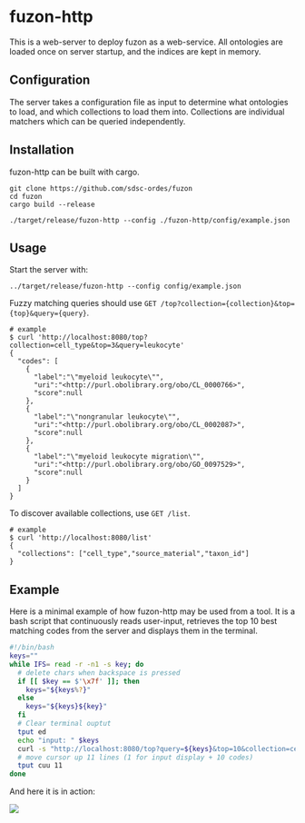# fuzon-http

This is a web-server to deploy fuzon as a web-service.
All ontologies are loaded once on server startup, and the indices are kept in memory.

## Configuration

The server takes a configuration file as input to determine what ontologies to load, and which collections to load them into. Collections are individual matchers which can be queried independently.

## Installation

fuzon-http can be built with cargo.

```shell
git clone https://github.com/sdsc-ordes/fuzon
cd fuzon
cargo build --release

./target/release/fuzon-http --config ./fuzon-http/config/example.json
```

## Usage

Start the server with:

```shell
../target/release/fuzon-http --config config/example.json
```

Fuzzy matching queries should use `GET /top?collection={collection}&top={top}&query={query}`.

```shell
# example
$ curl 'http://localhost:8080/top?collection=cell_type&top=3&query=leukocyte'
{
  "codes": [
    {
      "label":"\"myeloid leukocyte\"",
      "uri":"<http://purl.obolibrary.org/obo/CL_0000766>",
      "score":null
    },
    {
      "label":"\"nongranular leukocyte\"",
      "uri":"<http://purl.obolibrary.org/obo/CL_0002087>",
      "score":null
    },
    {
      "label":"\"myeloid leukocyte migration\"",
      "uri":"<http://purl.obolibrary.org/obo/GO_0097529>",
      "score":null
    }
  ]
}
```

To discover available collections, use `GET /list`.

```shell
# example
$ curl 'http://localhost:8080/list'
{
  "collections": ["cell_type","source_material","taxon_id"]
}
```

## Example

Here is a minimal example of how fuzon-http may be used from a tool.
It is a bash script that continuously reads user-input, retrieves the top 10 best matching codes from the server and displays them in the terminal.

```bash
#!/bin/bash
keys=""
while IFS= read -r -n1 -s key; do
  # delete chars when backspace is pressed
  if [[ $key == $'\x7f' ]]; then
    keys="${keys%?}"
  else
    keys="${keys}${key}"
  fi
  # Clear terminal ouptut
  tput ed
  echo "input: " $keys
  curl -s "http://localhost:8080/top?query=${keys}&top=10&collection=cell_type" | jq -r '.codes[] | "\(.label) \(.uri)"'
  # move cursor up 11 lines (1 for input display + 10 codes)
  tput cuu 11
done
```

And here it is in action:

![](../docs/img/fuzon-http.gif)

